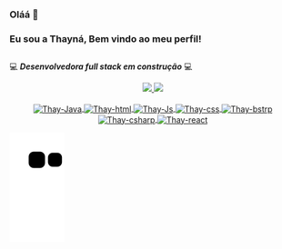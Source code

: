 ### Oláá 👋
### Eu sou a Thayná, Bem vindo ao meu perfil!

##
💻  _**Desenvolvedora full stack em construção**_ 💻
<div align="center">
  <a href="https://github.com/Thayhabeck">
  <img height="180em" src="https://github-readme-stats.vercel.app/api?username=Thayhabeck&show_icons=true&theme=dracula&include_all_commits=true&count_private=true"/>
     <img height="180em" src="https://github-readme-stats.vercel.app/api/top-langs/?username=thayhabeck&layout=compact&langs_count=7&theme=dracula"/>
</div>
  <div align="center" style="display: inline_block"><br>
  <img align="center" alt="Thay-Java" height="30" src="https://img.shields.io/badge/Java-ED8B00?style=for-the-badge&logo=java&logoColor=white">
  <img align="center" alt="Thay-html" height="30" src="https://img.shields.io/badge/HTML5-E34F26?style=for-the-badge&logo=html5&logoColor=white">
  <img align="center" alt="Thay-Js" height="30" src="https://img.shields.io/badge/JavaScript-F7DF1E?style=for-the-badge&logo=javascript&logoColor=black">
  <img align="center" alt="Thay-css" height="30" src="https://img.shields.io/badge/CSS3-1572B6?style=for-the-badge&logo=css3&logoColor=white">
  <img align="center" alt="Thay-bstrp" height="30" src="https://img.shields.io/badge/Bootstrap-563D7C?style=for-the-badge&logo=bootstrap&logoColor=white">
  <img align="center" alt="Thay-csharp" height="30" src="https://img.shields.io/badge/C%23-239120?style=for-the-badge&logo=c-sharp&logoColor=white">
  <img align="center" alt="Thay-react" height="30" src="https://img.shields.io/badge/React-20232A?style=for-the-badge&logo=react&logoColor=61DAFB">
</div>

  ![Snake animation](https://github.com/thayhabeck/thayhabeck/blob/output/github-contribution-grid-snake.svg)
